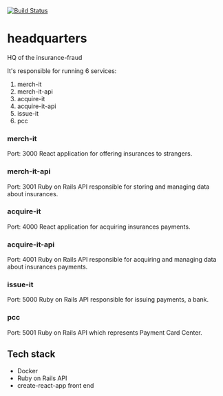 [![Build Status](https://semaphoreci.com/api/v1/insurance-fraud/headquarters/branches/master/shields_badge.svg)](https://semaphoreci.com/insurance-fraud/headquarters)

# headquarters

HQ of the insurance-fraud

It's responsible for running 6 services:

1. merch-it
2. merch-it-api
3. acquire-it
4. acquire-it-api
5. issue-it
6. pcc

### merch-it

Port: 3000
React application for offering insurances to strangers.

### merch-it-api

Port: 3001
Ruby on Rails API responsible for storing and managing data about insurances.

### acquire-it

Port: 4000
React application for acquiring insurances payments.

### acquire-it-api

Port: 4001
Ruby on Rails API responsible for acquiring and managing data about insurances payments.

### issue-it

Port: 5000
Ruby on Rails API responsible for issuing payments, a bank.

### pcc

Port: 5001
Ruby on Rails API which represents Payment Card Center.

## Tech stack

- Docker
- Ruby on Rails API
- create-react-app front end
